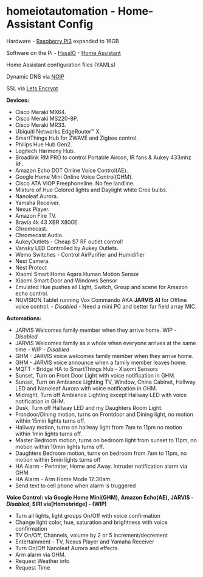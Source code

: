 
# homeiotautomation - Home-Assistant Config

Hardware - [Raspberry Pi3](https://www.microsoft.com/en-ca/store/d/raspberry-pi-3-board-and-16gb-10class-with-noobs/8zgwhg9k487r?activetab=pivot%3aoverviewtab) expanded to 16GB 

Software on the Pi - [HassIO](https://www.home-assistant.io/hassio/) - [Home Assistant](https://home-assistant.io/) 

Home Assistant configuration files (YAMLs)

Dynamic DNS via [NOIP](https://www.noip.com)

SSL via [Lets Encrypt](https://letsencrypt.org)

**Devices:**
* Cisco Meraki MX64.
* Cisco Meraki MS220-8P.
* Cisco Meraki MR33.
* Ubiquiti Networks EdgeRouter™ X.
* SmartThings Hub for ZWAVE and Zigbee control.
* Philips Hue Hub Gen2.
* Logitech Harmony Hub.
* Broadlink RM PRO to control Portable Aircon, IR fans & Aukey 433mhz RF.
* Amazon Echo DOT Online Voice Control(AE).
* Google Home Mini Online Voice Control(GHM).
* Cisco ATA VIOP Freephoneline. No fee landline.
* Mixture of Hue Colored lights and Daylight white Cree bulbs.
* Nanoleaf Aurora.
* Yamaha Receiver.
* Nexus Player.
* Amazon Fire TV.
* Bravia 4k 43 XBR X800E.
* Chromecast.
* Chromecast Audio.
* AukeyOutlets - Cheap $7 RF outlet control!
* Vansky LED Controlled by Aukey Outlets.
* Wemo Switches - Control AirPurifier and Humidifier
* Nest Camera.
* Nest Protect
* Xiaomi Smart Home Aqara Human Motion Sensor
* Xiaomi Smart Door and Windows Sensor
* Emulated Hue pushes all Light, Switch, Group and scene for Amazon echo control.
* NUVISION Tablet running Vox Commando AKA **JARVIS AI** for Offline voice control. - *Disabled* - Need a mini PC and better far field array MIC.

**Automations:**

* JARVIS Welcomes family member when they arrive home. WIP - *Disabled*
* JARVIS Welcomes family as a whole when everyone arrives at the same time - WIP - *Disabled*
* GHM - JARVIS voice welcomes family member when they arrive home.
* GHM - JARVIS voice announce when a family member leaves home.
* MQTT - Bridge HA to SmartThings Hub - Xiaomi Sensors 
* Sunset, Turn on Front Door Light with voice notification in GHM.
* Sunset, Turn on Ambiance Lighting TV, Window, China Cabinet, Hallway LED and Nanoleaf Aurora with voice notification in GHM.
* Midnight, Turn off Ambiance Lighting except Hallway LED with voice notification in GHM.
* Dusk, Turn off Hallway LED and my Daughters Room Light.
* Frondoor/Dining motion, turns on Frontdoor and Dining light, no motion within 15min lights turns off.
* Hallway motion, turns on hallway light from 7am to 11pm no motion within 1min lights turns off.
* Master Bedroom motion, turns on bedroom light from sunset to 11pm, no motion within 10min lights turns off.
* Daughters Bedroom motion, turns on bedroom from 7am to 11pm, no motion within 5min lights turns off
* HA Alarm - Perimiter, Home and Away. Intruder notification alarm via GHM.
* HA Alarm - Arm Home Mode 12:30am
* Send text to cell phone when alarm is truggered


**Voice Control: via Google Home Mini(GHM), Amazon Echo(AE), JARVIS - *Disabled*, SIRI via[Homebridge] - (WIP)**

* Turn all lights, light groups On/Off with voice confirmation
* Change light color, hue, saturation and brightness with voice confirmation
* TV On/Off, Channels, volume by 2 or 5 increment/decrement
* Entertainment - TV, Nexus Player and Yamaha Receiver
* Turn On/Off Nanoleaf Aurora and effects.
* Arm alarm via GHM.
* Request Weather info
* Request Time

```
